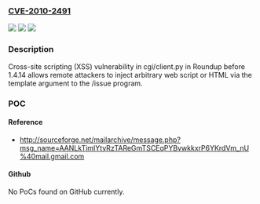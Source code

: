 ### [CVE-2010-2491](https://cve.mitre.org/cgi-bin/cvename.cgi?name=CVE-2010-2491)
![](https://img.shields.io/static/v1?label=Product&message=n%2Fa&color=blue)
![](https://img.shields.io/static/v1?label=Version&message=%3D%20n%2Fa%20&color=brighgreen)
![](https://img.shields.io/static/v1?label=Vulnerability&message=n%2Fa&color=brighgreen)

### Description

Cross-site scripting (XSS) vulnerability in cgi/client.py in Roundup before 1.4.14 allows remote attackers to inject arbitrary web script or HTML via the template argument to the /issue program.

### POC

#### Reference
- http://sourceforge.net/mailarchive/message.php?msg_name=AANLkTimIYtyRzTAReGmTSCEqPYBvwkkxrP6YKrdVm_nU%40mail.gmail.com

#### Github
No PoCs found on GitHub currently.

